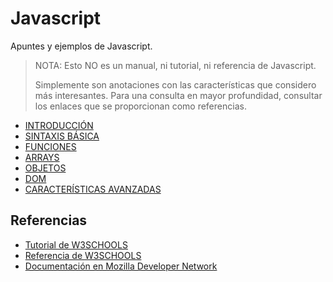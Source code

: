 # Javascript
Apuntes y ejemplos de Javascript.

> NOTA: Esto NO es un manual, ni tutorial, ni referencia de Javascript.
>
> Simplemente son anotaciones con las características que considero más interesantes.
> Para una consulta en mayor profundidad, consultar los enlaces que se proporcionan como referencias. 

- [INTRODUCCIÓN](01.INTRODUCCION.md)
- [SINTAXIS BÁSICA](02.SINTAXIS.md)
- [FUNCIONES](03.FUNCIONES.md)
- [ARRAYS](04.ARRAYS.md)
- [OBJETOS](05.OBJETOS.md)
- [DOM](06.DOM.md)
- [CARACTERÍSTICAS AVANZADAS](07.PLUS.md)

## Referencias

- [Tutorial de W3SCHOOLS](https://www.w3schools.com/js)
- [Referencia de W3SCHOOLS](https://www.w3schools.com/jsref)
- [Documentación en Mozilla Developer Network](https://developer.mozilla.org/en-US/docs/Web/JavaScript)

